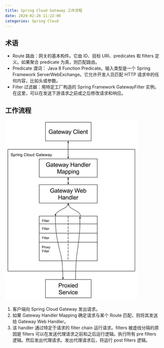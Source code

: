 ```yaml
---
title: Spring Cloud Gateway 工作流程
date: 2020-02-26 11:22:00
categories: Spring Cloud
---
```

## 术语
* Route 路由：网关的基本构件。它由 ID、目标 URI、predicates 和 filters 定义。如果聚合 predicate 为真，则匹配路由。
* Predicate 谓词： Java 8 Function Predicate。输入类型是一个 Spring Framework ServerWebExchange。它允许开发人员匹配 HTTP 请求中的任何内容，比如头或参数。
* Filter 过滤器：用特定工厂构造的 Spring Framework GatewayFilter 实例。在这里，可以在发送下游请求之前或之后修改请求和响应。

## 工作流程
![Spring Cloud Gateway 工作流程](/images/springcloud/Spring%20Cloud%20Gateway工作流程.png)

1. 客户端向 Spring Cloud Gateway 发出请求。
2. 如果 Gateway Handler Mapping 确定请求与某个 Route 匹配，则将其发送给 Gateway Web Handler。
3. 该 handler 通过特定于请求的 filter chain 运行请求。filters 被虚线分隔的原因是 filters 可以在发送代理请求之前和之后运行逻辑。执行所有 pre filters 逻辑。然后发出代理请求。发出代理请求后，将运行 post filters 逻辑。